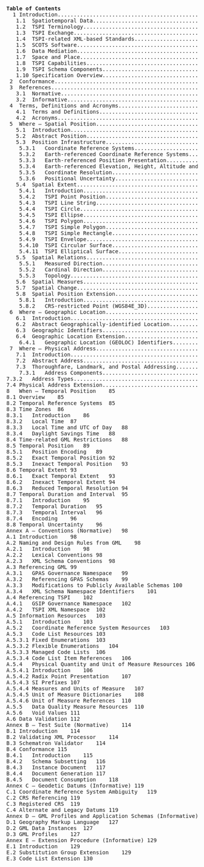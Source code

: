 <pre>
<b>Table of Contents</b>
  1	Introduction.............................................................	1
   1.1	Spatiotemporal Data..................................................	1
   1.2	TSPI Terminology.....................................................	1
   1.3	TSPI Exchange........................................................	2
   1.4	TSPI-related XML-based Standards.....................................	2
   1.5	SCOTS Software.......................................................	4
   1.6	Data Mediation.......................................................	4
   1.7	Space and Place......................................................	4
   1.8	TSPI Capabilities....................................................	5
   1.9	TSPI Schema Components...............................................	6
   1.10	Specification Overview...............................................	7
 2	Conformance..............................................................	8
 3	References...............................................................	8
   3.1	Normative............................................................	8
   3.2	Informative..........................................................	9
 4	Terms, Definitions and Acronyms........................................... 10
   4.1	Terms and Definitions................................................. 10
   4.2	Acronyms.............................................................. 13
 5	Where – Spatial Position.................................................. 15
   5.1	Introduction.......................................................... 15
   5.2	Abstract Position..................................................... 15
   5.3	Position Infrastructure............................................... 16
    5.3.1	Coordinate Reference Systems...................................... 16
    5.3.2	Earth-referenced Coordinate Reference Systems..................... 20
    5.3.3	Earth-referenced Position Presentation............................ 30
    5.3.4	Earth-referenced Elevation, Height, Altitude and Depth............ 42
    5.3.5	Coordinate Resolution............................................. 43
    5.3.6	Positional Uncertainty............................................ 47
   5.4	Spatial Extent........................................................ 48
    5.4.1	Introduction...................................................... 48
    5.4.2	TSPI Point Position............................................... 49
    5.4.3	TSPI Line String.................................................. 52
    5.4.4	TSPI Circle....................................................... 54
    5.4.5	TSPI Ellipse...................................................... 57
    5.4.6	TSPI Polygon...................................................... 59
    5.4.7	TSPI Simple Polygon............................................... 63
    5.4.8	TSPI Simple Rectangle............................................. 65
    5.4.9	TSPI Envelope..................................................... 68
    5.4.10	TSPI Circular Surface............................................. 70
    5.4.11	TSPI Elliptical Surface........................................... 72
   5.5	Spatial Relations..................................................... 74
    5.5.1	Measured Direction................................................ 74
    5.5.2	Cardinal Direction................................................ 74
    5.5.3	Topology.......................................................... 75
   5.6	Spatial Measures...................................................... 75
   5.7	Spatial Change........................................................ 76
   5.8	Spatial Position Extension............................................ 76
    5.8.1	Introduction...................................................... 76
    5.8.2	CRS-restricted Point (WGS84E_3D).................................. 77
 6	Where – Geographic Location............................................... 79
   6.1	Introduction.......................................................... 79
   6.2	Abstract Geographically-identified Location........................... 79
   6.3	Geographic Identifiers................................................ 80
   6.4	Geographic Location Extension......................................... 81
    6.4.1	Geographic Location (GEOLOC) Identifiers.......................... 81
 7	Where – Physical Address.................................................. 81
   7.1	Introduction.......................................................... 81
   7.2	Abstract Address...................................................... 82
   7.3	Thoroughfare, Landmark, and Postal Addressing......................... 82
    7.3.1	Address Components................................................ 82
7.3.2	Address Types......................................................... 83
7.4	Physical Address Extension................................................ 84
8	When – Temporal Position	85
8.1	Overview	85
8.2	Temporal Reference Systems	85
8.3	Time Zones	86
8.3.1	Introduction	86
8.3.2	Local Time	87
8.3.3	Local Time and UTC of Day	88
8.3.4	Daylight Savings Time	88
8.4	Time-related GML Restrictions	88
8.5	Temporal Position	89
8.5.1	Position Encoding	89
8.5.2	Exact Temporal Position	92
8.5.3	Inexact Temporal Position	93
8.6	Temporal Extent	93
8.6.1	Exact Temporal Extent	93
8.6.2	Inexact Temporal Extent	94
8.6.3	Reduced Temporal Resolution	94
8.7	Temporal Duration and Interval	95
8.7.1	Introduction	95
8.7.2	Temporal Duration	95
8.7.3	Temporal Interval	96
8.7.4	Encoding	96
8.8	Temporal Uncertainty	96
Annex A – Conventions (Normative)	98
A.1	Introduction	98
A.2	Naming and Design Rules from GML	98
A.2.1	Introduction	98
A.2.2	Lexical Conventions	98
A.2.3	XML Schema Conventions	98
A.3	Referencing GML	99
A.3.1	GPAS Governance Namespace	99
A.3.2	Referencing GPAS Schemas	99
A.3.3	Modifications to Publicly Available Schemas	100
A.3.4	XML Schema Namespace Identifiers	101
A.4	Referencing TSPI	102
A.4.1	GSIP Governance Namespace	102
A.4.2	TSPI XML Namespace	102
A.5	Information Resources	103
A.5.1	Introduction	103
A.5.2	Coordinate Reference System Resources	103
A.5.3	Code List Resources	103
A.5.3.1	Fixed Enumerations	103
A.5.3.2	Flexible Enumerations	104
A.5.3.3	Managed Code Lists	106
A.5.3.4	Code List Item References	106
A.5.4	Physical Quantity and Unit of Measure Resources	106
A.5.4.1	Introduction	106
A.5.4.2	Radix Point Presentation	107
A.5.4.3	SI Prefixes	107
A.5.4.4	Measures and Units of Measure	107
A.5.4.5	Unit of Measure Dictionaries	108
A.5.4.6	Unit of Measure References	110
A.5.5	Data Quality Measure Resources	110
A.5.6	Void Values	111
A.6	Data Validation	112
Annex B – Test Suite (Normative)	114
B.1	Introduction	114
B.2	Validating XML Processor	114
B.3	Schematron Validator	114
B.4	Conformance	115
B.4.1	Introduction	115
B.4.2	Schema Subsetting	116
B.4.3	Instance Document	117
B.4.4	Document Generation	117
B.4.5	Document Consumption	118
Annex C – Geodetic Datums (Informative)	119
C.1	Coordinate Reference System Ambiguity	119
C.2	CRS Referencing	119
C.3	Registered CRS	119
C.4	Alternate and Legacy Datums	119
Annex D – GML Profiles and Application Schemas (Informative)	127
D.1	Geography Markup Language	127
D.2	GML Data Instances	127
D.3	GML Profiles	127
Annex E – Extension Procedure (Informative)	129
E.1	Introduction	129
E.2	Substitution Group Extension	129
E.3	Code List Extension	130
</pre>


